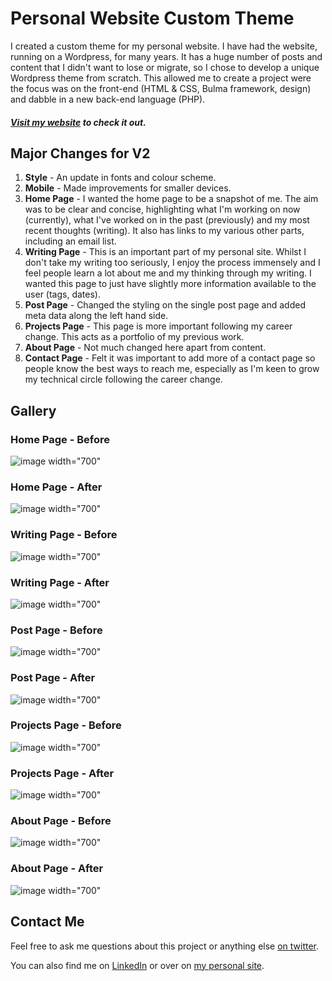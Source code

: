 # Personal Website Custom Theme

I created a custom theme for my personal website. I have had the website, running on a Wordpress, for many years. It has a huge number of posts and content that I didn't want to lose or migrate, so I chose to develop a unique Wordpress theme from scratch. This allowed me to create a project were the focus was on the front-end (HTML & CSS, Bulma framework, design) and dabble in a new back-end language (PHP).

##### [Visit my website](http://www.stevanpopovic.com/) to check it out.

## Major Changes for V2
1. **Style** - An update in fonts and colour scheme.
2. **Mobile** - Made improvements for smaller devices.
3. **Home Page** - I wanted the home page to be a snapshot of me. The aim was to be clear and concise, highlighting what I'm working on now (currently), what I've worked on in the past (previously) and my most recent thoughts (writing). It also has links to my various other parts, including an email list.
4. **Writing Page** - This is an important part of my personal site. Whilst I don't take my writing too seriously, I enjoy the process immensely and I feel people learn a lot about me and my thinking through my writing. I wanted this page to just have slightly more information available to the user (tags, dates).
5. **Post Page** - Changed the styling on the single post page and added meta data along the left hand side.
6. **Projects Page** - This page is more important following my career change. This acts as a portfolio of my previous work.
7. **About Page** - Not much changed here apart from content.
8. **Contact Page** - Felt it was important to add more of a contact page so people know the best ways to reach me, especially as I'm keen to grow my technical circle following the career change.

## Gallery

### Home Page - Before
![image width="700"](./images/home_before.png)
### Home Page - After
![image width="700"](./images/home_now.png)

### Writing Page - Before
![image width="700"](./images/writing_before.png)
### Writing Page - After
![image width="700"](./images/writing_now.png)

### Post Page - Before
![image width="700"](./images/post_before.png)
### Post Page - After
![image width="700"](./images/post_now.png)

### Projects Page - Before
![image width="700"](./images/projects_before.png)
### Projects Page - After
![image width="700"](./images/projects_now.png)

### About Page - Before
![image width="700"](./images/about_before.png)
### About Page - After
![image width="700"](./images/about_now.png)

## Contact Me
Feel free to ask me questions about this project or anything else [on twitter](https://twitter.com/StevanPopo).

You can also find me on [LinkedIn](https://www.linkedin.com/in/stevanpopovic/) or over on [my personal site](http://www.stevanpopovic.com/).
